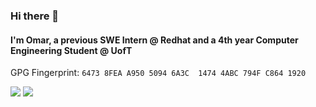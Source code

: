 ### Hi there 👋
#### I'm Omar, a previous SWE Intern @ Redhat and a 4th year Computer Engineering Student @ UofT

<!--
**MrBoogle/MrBoogle** is a ✨ _special_ ✨ repository because its `README.md` (this file) appears on your GitHub profile.

Here are some ideas to get you started:

- 🔭 I’m currently working on ...
- 🌱 I’m currently learning ...
- 👯 I’m looking to collaborate on ...
- 🤔 I’m looking for help with ...
- 💬 Ask me about ...
- 📫 How to reach me: ...
- 😄 Pronouns: ...
- ⚡ Fun fact: ...
-->



GPG Fingerprint: ```6473 8FEA A950 5094 6A3C  1474 4ABC 794F C864 1920```

<a target="_blank" href="https://www.linkedin.com/in/omar-h-farag/"><img src="https://img.shields.io/badge/-LinkedIn-0077B5?style=for-the-badge&logo=Linkedin&logoColor=white"></img></a>
<a target="_blank" href="mailto:omarfarag74@gmail.com"><img src="https://img.shields.io/badge/-Gmail-D14836?style=for-the-badge&logo=Gmail&logoColor=white"></img></a>
